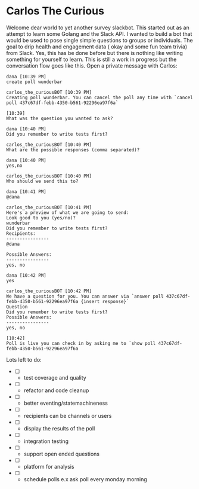 # Carlos The Curious

Welcome dear world to yet another survey slackbot. This started out as an attempt to learn some Golang and the Slack API. I wanted to build a bot that would be used to pose single simple questions to groups or individuals. The goal to drip health and engagement data ( okay and some fun team trivia) from Slack. Yes, this has be done before but there is nothing like writing something for yourself to learn.
This is still a work in progress but the conversation flow goes like this. Open a private message with Carlos:

```
dana [10:39 PM]  
create poll wunderbar

carlos_the_curiousBOT [10:39 PM]  
Creating poll wunderbar. You can cancel the poll any time with `cancel poll 437c67df-febb-4350-b561-92296ea97f6a`

[10:39]  
What was the question you wanted to ask?

dana [10:40 PM]  
Did you remember to write tests first?

carlos_the_curiousBOT [10:40 PM]  
What are the possible responses (comma separated)?

dana [10:40 PM]  
yes,no

carlos_the_curiousBOT [10:40 PM]  
Who should we send this to?

dana [10:41 PM]  
@dana

carlos_the_curiousBOT [10:41 PM]  
Here's a preview of what we are going to send:
Look good to you (yes/no)?
wunderbar
Did you remember to write tests first?
Recipients:
----------------
@dana

Possible Answers:
----------------
yes, no

dana [10:42 PM]  
yes

carlos_the_curiousBOT [10:42 PM]  
We have a question for you. You can answer via `answer poll 437c67df-febb-4350-b561-92296ea97f6a {insert response}`
Question
Did you remember to write tests first?
Possible Answers:
----------------
yes, no

[10:42]  
Poll is live you can check in by asking me to `show poll 437c67df-febb-4350-b561-92296ea97f6a
```

Lots left to do:
- [ ] - test coverage and quality
- [ ] - refactor and code cleanup
- [ ] - better eventing/statemachineness
- [ ] - recipients can be channels or users
- [ ] - display the results of the poll
- [ ] - integration testing
- [ ] - support open ended questions
- [ ] - platform for analysis
- [ ] - schedule polls e.x ask poll every monday morning
